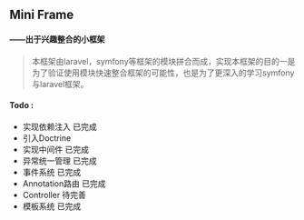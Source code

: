 ## Mini Frame

####  ——出于兴趣整合的小框架

> 本框架由laravel，symfony等框架的模块拼合而成，实现本框架的目的一是为了验证使用模块快速整合框架的可能性，也是为了更深入的学习symfony与laravel框架。



#### Todo :

- 实现依赖注入              已完成
- 引入Doctrine    
- 实现中间件                已完成
- 异常统一管理              已完成
- 事件系统                  已完成
- Annotation路由            已完成
- Controller               待完善
- 模板系统                  已完成
